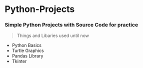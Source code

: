 # Python-Projects
### Simple Python Projects with Source Code for practice
> Things and Libaries used until now
  - Python Basics
  - Turtle Graphics
  - Pandas Library
  - Tkinter
